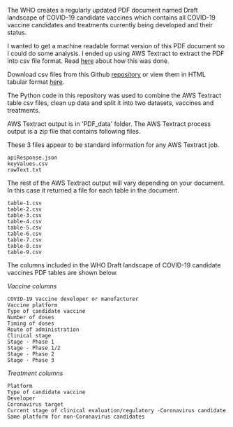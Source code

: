 The WHO creates a regularly updated PDF document named Draft landscape of COVID-19 candidate vaccines which contains all COVID-19 vaccine candidates and treatments currently being developed and their status.

I wanted to get a machine readable format version of this PDF document so I could do some analysis. I ended up using AWS Textract to extract the PDF into csv file format. 
Read <a href="https://009co.com/?page_id=1212">here</a> about how this was done.

Download csv files from this Github <a href="https://github.com/sitrucp/who_vaccine_landscape">repository</a> or view them in HTML tabular format <a href="https://sitrucp.github.io/who_vaccine_landscape">here</a>.

The Python code in this repository was used to combine the AWS Textract table csv files, clean up data and split it into two datasets, vaccines and treatments.

AWS Textract output is in 'PDF_data' folder. The AWS Textract process output is a zip file that contains following files.

These 3 files appear to be standard information for any AWS Textract job.

    apiResponse.json
    keyValues.csv
    rawText.txt

The rest of the AWS Textract output will vary depending on your document. In this case it returned a file for each table in the document.

    table-1.csv
    table-2.csv
    table-3.csv
    table-4.csv
    table-5.csv
    table-6.csv
    table-7.csv
    table-8.csv
    table-9.csv

The columns included in the WHO Draft landscape of COVID-19 candidate vaccines PDF tables are shown below.

*Vaccine columns*

    COVID-19 Vaccine developer or manufacturer
    Vaccine platform
    Type of candidate vaccine
    Number of doses
    Timing of doses
    Route of administration
    Clinical stage
    Stage - Phase 1
    Stage - Phase 1/2
    Stage - Phase 2
    Stage - Phase 3

*Treatment columns*

    Platform
    Type of candidate vaccine
    Developer
    Coronavirus target
    Current stage of clinical evaluation/regulatory -Coronavirus candidate
    Same platform for non-Coronavirus candidates